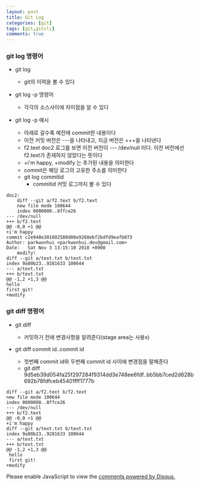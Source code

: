 ```yaml
---
layout: post
title: Git Log
categories: [git]
tags: [git,gitcli]
comments: true
---
```

### git log 명령어

- git log
	- git의 이력을 볼 수 있다
- git log -p 명령어
	- 각각의 소스사이에 차이점을 알 수 있다

- git log -p 예시
	- 아래로 갈수록 예전에 commit한 내용이다
	- 이전 커밋 버전은 ---을 나타내고, 지금 버전은 +++을 나타낸다
	- f2.text doc2 로그를 보면 이전 버전이 --- /dev/null 이다. 이전 버전에선 f2.text가 존재하지 않았다는 뜻이다
	- +i'm happy, +modify 는 추가된 내용을 의미한다
	- commit은 해당 로그의 고유한 주소를 의미한다
	- git log commitid
		- commitid 커밋 로그까지 볼 수 있다

~~~
doc2:
    diff --git a/f2.text b/f2.text
    new file mode 100644
    index 0000000..8ffce26
--- /dev/null
+++ b/f2.text
@@ -0,0 +1 @@
+i'm happy
commit c2e948e301602580d08e9260ebf2bdfd9eafb073
Author: parkwonhui <parkwonhui.dev@gmail.com>
Date:   Sat Nov 3 13:15:10 2018 +0900
    modify!
diff --git a/text.txt b/text.txt
index 9a80b23..9281633 100644
--- a/text.txt
+++ b/text.txt
@@ -1,2 +1,3 @@
hello
first git!
+modify

~~~

### git diff 명령어

- git diff
	- 커밋하기 전에 변경사항을 알려준다(stage area는 사용x)

- git diff commit id..commit id
	- 첫번째 commit id와 두번째 commit id 사이에 변경점을 말해준다
	- git diff 9d5eb39d054fa25f297284f9314dd3e748ee6fdf..bb5bb7ced2d628b692b78fdfceb45401fff1777b

~~~
diff --git a/f2.text b/f2.text
new file mode 100644
index 0000000..8ffce26
--- /dev/null
+++ b/f2.text
@@ -0,0 +1 @@
+i'm happy
diff --git a/text.txt b/text.txt
index 9a80b23..9281633 100644
--- a/text.txt
+++ b/text.txt
@@ -1,2 +1,3 @@
 hello
 first git!
+modify

~~~


<div id="disqus_thread"></div>
<script>

/**
*  RECOMMENDED CONFIGURATION VARIABLES: EDIT AND UNCOMMENT THE SECTION BELOW TO INSERT DYNAMIC VALUES FROM YOUR PLATFORM OR CMS.
*  LEARN WHY DEFINING THESE VARIABLES IS IMPORTANT: https://disqus.com/admin/universalcode/#configuration-variables*/
/*
var disqus_config = function () {
this.page.url = PAGE_URL;  // Replace PAGE_URL with your page's canonical URL variable
this.page.identifier = PAGE_IDENTIFIER; // Replace PAGE_IDENTIFIER with your page's unique identifier variable
};
*/
(function() { // DON'T EDIT BELOW THIS LINE
var d = document, s = d.createElement('script');
s.src = 'https://parkwonhui.disqus.com/embed.js';
s.setAttribute('data-timestamp', +new Date());
(d.head || d.body).appendChild(s);
})();
</script>
<noscript>Please enable JavaScript to view the <a href="https://disqus.com/?ref_noscript">comments powered by Disqus.</a></noscript>
                            